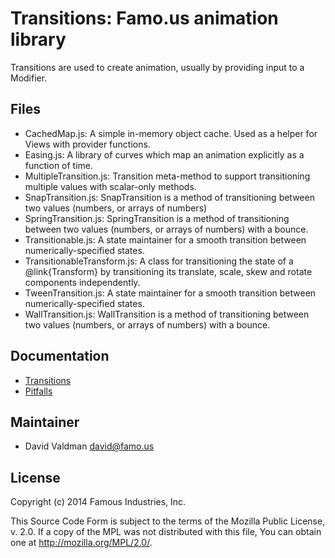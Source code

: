 Transitions: Famo.us animation library
======================================

Transitions are used to create animation, usually by providing input to a 
Modifier.


## Files

- CachedMap.js: A simple in-memory object cache.  Used as a helper for Views 
  with provider functions.
- Easing.js: A library of curves which map an animation explicitly as a function 
  of time.
- MultipleTransition.js: Transition meta-method to support transitioning 
  multiple values with scalar-only methods.  
- SnapTransition.js: SnapTransition is a method of transitioning between two 
  values (numbers, or arrays of numbers)
- SpringTransition.js: SpringTransition is a method of transitioning between two 
  values (numbers, or arrays of numbers) with a bounce.
- Transitionable.js:  A state maintainer for a smooth transition between 
  numerically-specified states.
- TransitionableTransform.js:  A class for transitioning the state of a 
  @link{Transform} by transitioning its translate, scale, skew and rotate 
  components independently.
- TweenTransition.js: A state maintainer for a smooth transition between 
  numerically-specified states.
- WallTransition.js: WallTransition is a method of transitioning between two 
  values (numbers, or arrays of numbers) with a bounce.


## Documentation

- [Transitions][transitions]
- [Pitfalls][pitfalls]


## Maintainer

- David Valdman <david@famo.us>


## License

Copyright (c) 2014 Famous Industries, Inc.

This Source Code Form is subject to the terms of the Mozilla Public License, 
v. 2.0. If a copy of the MPL was not distributed with this file, You can obtain 
one at http://mozilla.org/MPL/2.0/.


[transitions]: http://launch.famo.us/docs/0.1/transitions
[pitfalls]: http://launch.famo.us/learn/pitfalls
